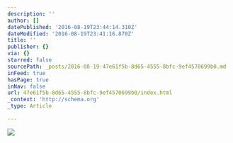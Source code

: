 ```yaml
---
description: ''
author: []
datePublished: '2016-08-19T23:44:14.310Z'
dateModified: '2016-08-19T23:41:16.870Z'
title: ''
publisher: {}
via: {}
starred: false
sourcePath: _posts/2016-08-19-47e61f5b-8d65-4555-8bfc-9ef4570699b0.md
inFeed: true
hasPage: true
inNav: false
url: 47e61f5b-8d65-4555-8bfc-9ef4570699b0/index.html
_context: 'http://schema.org'
_type: Article

---
```

![](https://the-grid-user-content.s3-us-west-2.amazonaws.com/fd806081-c981-4c3b-914f-638e844568d4.jpg)